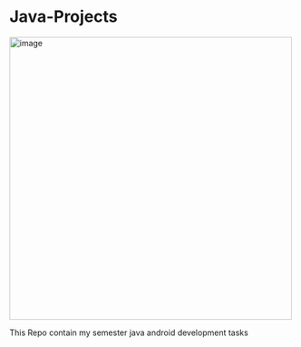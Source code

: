 # Java-Projects
<img width="498" height="498" alt="image" src="https://github.com/user-attachments/assets/2cd739fc-4c71-41fa-a555-4c9772b1a20d" />


 This Repo contain my semester java android development tasks
